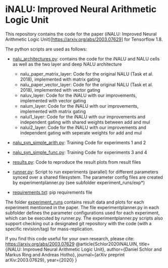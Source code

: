 # iNALU: Improved Neural Arithmetic Logic Unit
This repository contains the code for the paper (iNALU: Improved Neural Arithmetic Logic Unit)[https://arxiv.org/abs/2003.07629] for Tensorflow 1.8.

The python scripts are used as follows:
* [nalu_architectures.py](nalu_architectures.py): contains the code for the iNALU and NALU cells as well as the two layer and deep NALU architecture
	* nalu_paper_matrix_layer: Code for the original NALU (Task et al. 2018), implemented with matrix gating
	* nalu_paper_vector_layer: Code for the original NALU (Task et al. 2018), implemented with vector gating
	* naluv_layer: Code for the iNALU with our improvements, implemented with vector gating
	* nalum_layer: Code for the iNALU with our improvements, implemented with matrix gating
	* nalui1_layer: Code for the iNALU with our improvements and independent gating with shared weights between add and mul
	* nalui2_layer: Code for the iNALU with our improvements and independent gating with seperate weights for add and mul

* [nalu_syn_simple_arith.py](nalu_syn_simple_arith.py): Training Code for experiments 1 and 2
* [nalu_syn_simple_func.py](nalu_syn_simple_func.py): Training Code for experiments 3 and 4
* [results.py](results.py): Code to reproduce the result plots from result files
* [runner.py](runner.py): Script to run experiments (parallel) for different parameters synced over a shared filesystem. The parameter config files are created by experimentplanner.py (see subfolder experiment_runs/exp*)
* [requirements.txt](runner.py): pip requirements file

The folder [experiment_runs](experiment_runs) contains result data and plots for each experiment mentioned in the paper. The file experimentplanner.py in each subfolder defines the parameter configurations used for each experiment, which can be executed by runner.py.
The experimentplanner.py scripts also support checking out a designated git repository with the code (with a specific revision/tag) for mass-replication.

If you find this code useful for your own research, please cite: https://arxiv.org/abs/2003.07629
    @article{Schlor2020iNALUIN,
      title={iNALU: Improved Neural Arithmetic Logic Unit},
      author={Daniel Schlor and Markus Ring and Andreas Hotho},
      journal={arXiv preprint arXiv:2003.07629},
      year={2020}
    }

